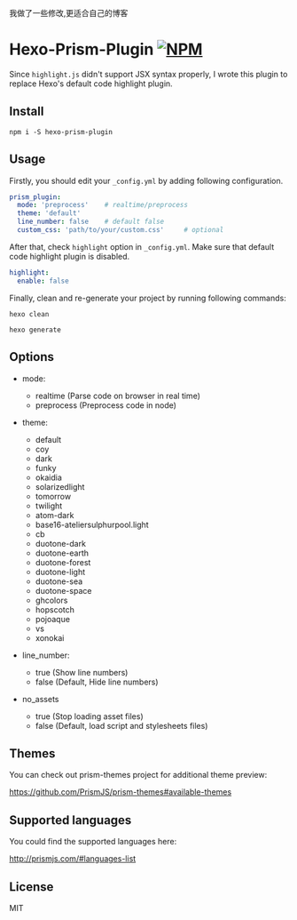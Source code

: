 
我做了一些修改,更适合自己的博客

# Hexo-Prism-Plugin [![NPM](https://img.shields.io/npm/dm/hexo-prism-plugin.svg)](https://www.npmjs.com/package/hexo-prism-plugin)
Since `highlight.js` didn't support JSX syntax properly, I wrote this plugin to replace
Hexo's default code highlight plugin.

## Install
```
npm i -S hexo-prism-plugin
```
## Usage
Firstly, you should edit your `_config.yml` by adding following configuration.
```yaml
prism_plugin:
  mode: 'preprocess'    # realtime/preprocess
  theme: 'default'
  line_number: false    # default false
  custom_css: 'path/to/your/custom.css'     # optional
```
After that, check `highlight` option in `_config.yml`. Make sure that default code highlight plugin is disabled.
```yaml
highlight:
  enable: false
```
Finally, clean and re-generate your project by running following commands:

```
hexo clean
```

```
hexo generate
```

## Options
- mode:
  - realtime  (Parse code on browser in real time)
  - preprocess  (Preprocess code in node)

- theme:
  - default
  - coy
  - dark
  - funky
  - okaidia
  - solarizedlight
  - tomorrow
  - twilight
  - atom-dark
  - base16-ateliersulphurpool.light
  - cb
  - duotone-dark
  - duotone-earth
  - duotone-forest
  - duotone-light
  - duotone-sea
  - duotone-space
  - ghcolors
  - hopscotch
  - pojoaque
  - vs
  - xonokai

- line_number:
  - true (Show line numbers)
  - false (Default, Hide line numbers)

- no_assets
  - true (Stop loading asset files)
  - false (Default, load script and stylesheets files)

## Themes
You can check out prism-themes project for additional theme preview:

https://github.com/PrismJS/prism-themes#available-themes

## Supported languages
You could find the supported languages here:

http://prismjs.com/#languages-list

## License
MIT
